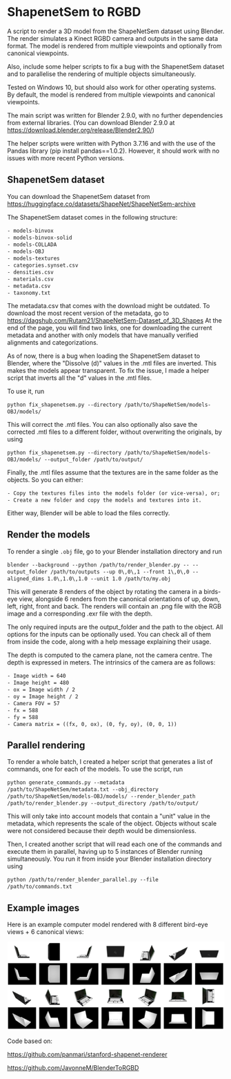 # ShapenetSem to RGBD

A script to render a 3D model from the ShapeNetSem dataset using Blender.
The render simulates a Kinect RGBD camera and outputs in the same data format.
The model is rendered from multiple viewpoints and optionally from canonical viewpoints.

Also, include some helper scripts to fix a bug with the ShapenetSem dataset and to parallelise the rendering of multiple objects simultaneously.

Tested on Windows 10, but should also work for other operating systems.
By default, the model is rendered from multiple viewpoints and canonical viewpoints.

The main script was written for Blender 2.9.0, with no further dependencies from external libraries.
(You can download Blender 2.9.0 at https://download.blender.org/release/Blender2.90/)

The helper scripts were written with Python 3.7.16 and with the use of the Pandas library (pip install pandas==1.0.2). However, it should work with no issues with more recent Python versions.

## ShapenetSem dataset

You can download the ShapenetSem dataset from https://huggingface.co/datasets/ShapeNet/ShapeNetSem-archive

The ShapenetSem dataset comes in the following structure:

    - models-binvox
    - models-binvox-solid
    - models-COLLADA
    - models-OBJ
    - models-textures
    - categories.synset.csv
    - densities.csv
    - materials.csv
    - metadata.csv
    - taxonomy.txt

The metadata.csv that comes with the download might be outdated. To download the most recent version of the metadata, go to https://dagshub.com/Rutam21/ShapeNetSem-Dataset_of_3D_Shapes
At the end of the page, you will find two links, one for downloading the current metadata and another with only models that have manually verified alignments and categorizations.

As of now, there is a bug when loading the ShapenetSem dataset to Blender, where the "Dissolve (d)" values in the .mtl files are inverted. This makes the models appear transparent.
To fix the issue, I made a helper script that inverts all the "d" values in the .mtl files.

To use it, run

    python fix_shapenetsem.py --directory /path/to/ShapeNetSem/models-OBJ/models/

This will correct the .mtl files. You can also optionally also save the corrected .mtl files to a different folder, without overwriting the originals, by using

    python fix_shapenetsem.py --directory /path/to/ShapeNetSem/models-OBJ/models/ --output_folder /path/to/output/

Finally, the .mtl files assume that the textures are in the same folder as the objects. So you can either:

    - Copy the textures files into the models folder (or vice-versa), or;
    - Create a new folder and copy the models and textures into it.

Either way, Blender will be able to load the files correctly.


## Render the models

To render a single `.obj` file, go to your Blender installation directory and run

    blender --background --python /path/to/render_blender.py -- --output_folder /path/to/outputs --up 0\,0\,1 --front 1\,0\,0 --aligned_dims 1.0\,1.0\,1.0 --unit 1.0 /path/to/my.obj

This will generate 8 renders of the object by rotating the camera in a birds-eye view, alongside 6 renders from the canonical orientations of up, down, left, right, front and back. The renders will contain an .png file with the RGB image and a corresponding .exr file with the depth.

The only required inputs are the output_folder and the path to the object. All options for the inputs can be optionally used. You can check all of them from inside the code, along with a help message explaining their usage.

The depth is computed to the camera plane, not the camera centre. The depth is expressed in meters.
The intrinsics of the camera are as follows:

    - Image width = 640
    - Image height = 480
    - ox = Image width / 2
    - oy = Image height / 2
    - Camera FOV = 57
    - fx = 588
    - fy = 588
    - Camera matrix = ((fx, 0, ox), (0, fy, oy), (0, 0, 1))

## Parallel rendering

To render a whole batch, I created a helper script that generates a list of commands, one for each of the models.
To use the script, run

    python generate_commands.py --metadata /path/to/ShapeNetSem/metadata.txt --obj_directory /path/to/ShapeNetSem/models-OBJ/models/ --render_blender_path /path/to/render_blender.py --output_directory /path/to/output/

This will only take into account models that contain a "unit" value in the metadata, which represents the scale of the object. Objects without scale were not considered because their depth would be dimensionless.

Then, I created another script that will read each one of the commands and execute them in parallel, having up to 5 instances of Blender running simultaneously.
You run it from inside your Blender installation directory using

    python /path/to/render_blender_parallel.py --file /path/to/commands.txt

## Example images

Here is an example computer model rendered with 8 different bird-eye views + 6 canonical views:

![Computer](examples/RGB_and_Depth.PNG)


Code based on:

https://github.com/panmari/stanford-shapenet-renderer

https://github.com/JavonneM/BlenderToRGBD
